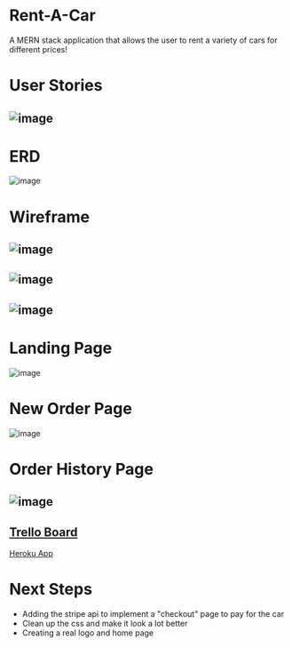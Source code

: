 # Rent-A-Car
A MERN stack application that allows the user to rent a variety of cars for different prices!
# User Stories
![image](https://i.imgur.com/k2Zp7IG.png)
-
# ERD
![image](https://i.imgur.com/W3DxrbE.png)
# Wireframe
![image](https://i.imgur.com/pPRzeVE.png)
-
![image](https://i.imgur.com/wxHVp4H.png)
-
![image](https://i.imgur.com/N0Ly15j.png)
-
# Landing Page
![image](https://i.imgur.com/DKvtkXx.png)
# New Order Page
![image](https://i.imgur.com/Vy4np7d.png)
# Order History Page
![image](https://i.imgur.com/YurqE2u.png)
-
<a href="https://trello.com/b/xvJKmlV1/project-4">Trello Board</a>
-
<a href="https://project-4-sei.herokuapp.com/orders/new">Heroku App</a>
# Next Steps
<ul>
  <li> Adding the stripe api to implement a "checkout" page to pay for the car</li>
  <li> Clean up the css and make it look a lot better</li>
  <li> Creating a real logo and home page </li>
